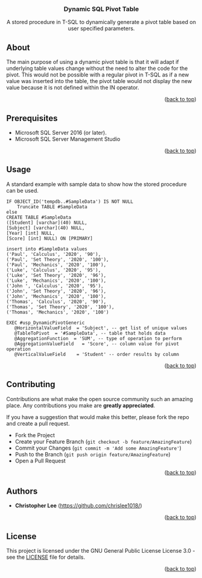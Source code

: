 <h3 align="center">Dynamic SQL Pivot Table</h3>

  <p align="center">
    A stored procedure in T-SQL to dynamically generate a pivot table based on user specified parameters.
    <br />
  </p>
</div>

## About

The main purpose of using a dynamic pivot table is that it will adapt if underlying table values change without the need to alter the code for the pivot.  This would not be possible with a regular pivot in T-SQL as if a new value was inserted into the table, the pivot table would not display the new value because it is not defined within the IN operator.
<p align="right">(<a href="#top">back to top</a>)</p>

<!-- GETTING STARTED -->
## Prerequisites

* Microsoft SQL Server 2016 (or later).
* Microsoft SQL Server Management Studio
<p align="right">(<a href="#top">back to top</a>)</p>

## Usage

A standard example with sample data to show how the stored procedure can be used.

```TSQL
IF OBJECT_ID('tempdb..#SampleData') IS NOT NULL
    Truncate TABLE #SampleData
else
CREATE TABLE #SampleData
([Student] [varchar](40) NULL, 
[Subject] [varchar](40) NULL, 
[Year] [int] NULL, 
[Score] [int] NULL) ON [PRIMARY] 

insert into #SampleData values
('Paul', 'Calculus', '2020', '90'), 
('Paul', 'Set Theory', '2020', '100'), 
('Paul', 'Mechanics', '2020', '100'),
('Luke', 'Calculus', '2020', '95'),
('Luke', 'Set Theory', '2020', '96'), 
('Luke', 'Mechanics', '2020', '100'), 
('John ', 'Calculus', '2020', '95'), 
('John', 'Set Theory', '2020', '96'), 
('John', 'Mechanics', '2020', '100'), 
('Thomas', 'Calculus', '2020', '90'), 
('Thomas', 'Set Theory', '2020', '100'), 
('Thomas', 'Mechanics', '2020', '100')

EXEC #usp_DynamicPivotGeneric
   @HorizontalValueField  = 'Subject', -- get list of unique values
   @TableToPivot  = '#SampleData', -- table that holds data
   @AggregationFunction  = 'SUM', -- type of operation to perform
   @AggregationValueField   = 'Score', -- column value for pivot operation
   @VerticalValueField    = 'Student' -- order results by column

```
<p align="right">(<a href="#top">back to top</a>)</p>

<!-- CONTRIBUTING -->
## Contributing

Contributions are what make the open source community such an amazing place. Any contributions you make are **greatly appreciated**.

If you have a suggestion that would make this better, please fork the repo and create a pull request. 

* Fork the Project
* Create your Feature Branch (`git checkout -b feature/AmazingFeature`)
* Commit your Changes (`git commit -m 'Add some AmazingFeature'`)
* Push to the Branch (`git push origin feature/AmazingFeature`)
* Open a Pull Request
<p align="right">(<a href="#top">back to top</a>)</p>

## Authors

* **Christopher Lee** (https://github.com/chrislee1018/)
<p align="right">(<a href="#top">back to top</a>)</p>

## License

This project is licensed under the GNU General Public License License 3.0 - see the [LICENSE](LICENSE) file for details.
<p align="right">(<a href="#top">back to top</a>)</p>

